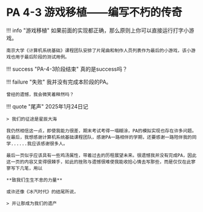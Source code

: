 # PA 4-3 游戏移植——编写不朽的传奇

!!! info "游戏移植"
    如果前面的实现都正确，那么原则上你可以直接运行打字小游戏。
    
    南京大学《计算机系统基础》课程团队安排了片尾曲和制作人员列表作为最后的小游戏，该小游戏也用于最后阶段的测试用例。

!!! success "PA-4-3阶段结束"
    真的是success吗？

!!! failure "失败"
    我并没有完成本阶段的PA。

    曾经的遗憾，我会微笑着释然吗？

!!! quote "尾声"
    2025年1月24日记

    > 我们的征途是星辰大海

    我仍然相信这一点，即使我能力很差，期末考试考得一塌糊涂，PA的模拟实现也存在许多问题。
    在最后，我想感谢计算机系统基础课程团队，感谢PA一路相伴的学期，还要感谢一路陪伴我的同学......我应该感谢很多人。

    最后一页似乎应该具有一些鸡汤属性，带着过去的历程展望未来。很遗憾我并没有完成PA，因此这一页的内容又变得很棘手，如此的挫败与遗憾很难使我能收拾心情去写那些，而是仅仅在此寥寥写下几笔，用以

    **致我们生生不息的力量**

    或许还像《冰汽时代》的结尾所说，

    > 并让那成为我们的遗产